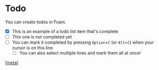 # Todo

You can create todos in Foam.

- [x] This is an example of a todo list item that's complete
- [ ] This one is not completed yet
- [ ] You can mark it completed by pressing `Option`+`C` (or `Alt`+`C`) when your cursor is on this line
  - [ ] You can also select multiple lines and mark them all at once!

[[meta]]

[//begin]: # "Autogenerated link references for markdown compatibility"
[meta]: meta.md "meta"
[//end]: # "Autogenerated link references"